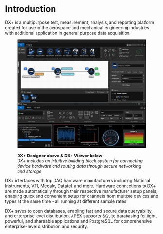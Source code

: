 # Introduction

DX+ is a multipurpose test, measurement, analysis, and reporting platform created for use in the aerospace and mechanical engineering industries with additional application in general purpose data acquisition.

<figure><img src="../.gitbook/assets/Designer&#x26;Viewer(topBottom)skinny (1).png" alt=""><figcaption><p><strong>DX+ Designer above &#x26; DX+ Viewer below</strong><br><em>DX+ includes an intuitive building block system for connecting device hardware and routing data through secure networking and storage</em></p></figcaption></figure>

DX+ interfaces with top DAQ hardware manufacturers including National Instruments, VTI, Mecalc, Datatel, and more. Hardware connections to DX+ are made automatically through their respective manufacturer setup panels, enabling quick and convenient setup for channels from multiple devices and types at the same time - all running at different sample rates.

DX+ saves to open databases, enabling fast and secure data queryability, and enterprise level distribution. APEX supports SQLite databasing for light, powerful, and shareable applications and PostgreSQL for comprehensive enterprise-level distribution and security.
